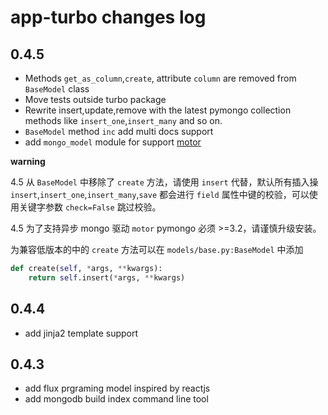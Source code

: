 app-turbo changes log
=====================

## 0.4.5

- Methods `get_as_column`,`create`, attribute `column` are removed from `BaseModel` class
- Move tests outside turbo package
- Rewrite insert,update,remove with the latest pymongo collection methods like `insert_one`,`insert_many` and so on.
- `BaseModel` method `inc` add multi docs support
- add `mongo_model` module for support [motor](http://motor.readthedocs.io/en/stable/)

**warning**

4.5 从 `BaseModel` 中移除了 `create` 方法，请使用 `insert` 代替，默认所有插入操`insert`,`insert_one`,`insert_many`,`save` 都会进行 `field` 属性中键的校验，可以使用关键字参数 `check=False` 跳过校验。

4.5 为了支持异步 mongo 驱动 `motor` pymongo 必须 >=3.2，请谨慎升级安装。

为兼容低版本的中的 `create` 方法可以在 `models/base.py:BaseModel` 中添加 
```python
def create(self, *args, **kwargs):
    return self.insert(*args, **kwargs)
```

## 0.4.4

- add jinja2 template support

## 0.4.3

- add flux prgraming model inspired by reactjs
- add mongodb build index command line tool
